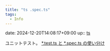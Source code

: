 ```yaml
---
title: "ts .spec.ts"
tags:
  - Info
---
```


date: 2024-12-20T14:08:17+09:00
up:: [ts](../Bar/Program/JavaScript%20and%20TypeScript.md)

ユニットテスト。
[\*.test.ts と \*.spec.ts の使い分け](https://zenn.dev/takashiaihara/articles/b35532a9f96c0c)